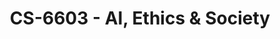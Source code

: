 ---
layout: course
title: CS-6603 - AI, Ethics & Society
aliases: AIES,  AI-Ethics
course_id: CS-6603
permalink: /CS-6603/
---